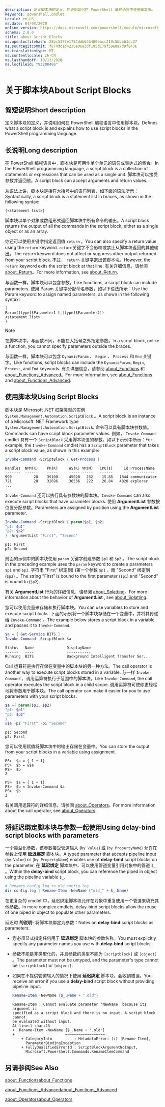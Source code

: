 ```yaml
---
description: 定义脚本块的定义，并说明如何在 PowerShell 编程语言中使用脚本块。
keywords: powershell,cmdlet
Locale: en-US
ms.date: 04/08/2020
online version: https://docs.microsoft.com/powershell/module/microsoft.powershell.core/about/about_script_blocks?view=powershell-7.1&WT.mc_id=ps-gethelp
schema: 2.0.0
title: about_Script_Blocks
ms.openlocfilehash: 28bc5377e1787ddb646480eacc219c5bbb63dc37
ms.sourcegitcommit: f874dc1d4236e06a3df195d179f59e0a7d9f8436
ms.translationtype: MT
ms.contentlocale: zh-CN
ms.lasthandoff: 10/13/2020
ms.locfileid: "93200406"
---
```

# <a name="about-script-blocks"></a><span data-ttu-id="27375-104">关于脚本块</span><span class="sxs-lookup"><span data-stu-id="27375-104">About Script Blocks</span></span>

## <a name="short-description"></a><span data-ttu-id="27375-105">简短说明</span><span class="sxs-lookup"><span data-stu-id="27375-105">Short description</span></span>

<span data-ttu-id="27375-106">定义脚本块的定义，并说明如何在 PowerShell 编程语言中使用脚本块。</span><span class="sxs-lookup"><span data-stu-id="27375-106">Defines what a script block is and explains how to use script blocks in the PowerShell programming language.</span></span>

## <a name="long-description"></a><span data-ttu-id="27375-107">长说明</span><span class="sxs-lookup"><span data-stu-id="27375-107">Long description</span></span>

<span data-ttu-id="27375-108">在 PowerShell 编程语言中，脚本块是可用作单个单元的语句或表达式的集合。</span><span class="sxs-lookup"><span data-stu-id="27375-108">In the PowerShell programming language, a script block is a collection of statements or expressions that can be used as a single unit.</span></span>
<span data-ttu-id="27375-109">脚本块可以接受参数并返回值。</span><span class="sxs-lookup"><span data-stu-id="27375-109">A script block can accept arguments and return values.</span></span>

<span data-ttu-id="27375-110">从语法上讲，脚本块是括在大括号中的语句列表，如下面的语法所示：</span><span class="sxs-lookup"><span data-stu-id="27375-110">Syntactically, a script block is a statement list in braces, as shown in the following syntax:</span></span>

```
{<statement list>}
```

<span data-ttu-id="27375-111">脚本块以单个对象或数组形式返回脚本块中所有命令的输出。</span><span class="sxs-lookup"><span data-stu-id="27375-111">A script block returns the output of all the commands in the script block, either as a single object or as an array.</span></span>

<span data-ttu-id="27375-112">你还可以使用关键字指定返回值 `return` 。</span><span class="sxs-lookup"><span data-stu-id="27375-112">You can also specify a return value using the `return` keyword.</span></span> <span data-ttu-id="27375-113">`return`关键字不会影响或禁止从脚本块返回的其他输出。</span><span class="sxs-lookup"><span data-stu-id="27375-113">The `return` keyword does not affect or suppress other output returned from your script block.</span></span> <span data-ttu-id="27375-114">不过， `return` 关键字退出该脚本块。</span><span class="sxs-lookup"><span data-stu-id="27375-114">However, the `return` keyword exits the script block at that line.</span></span> <span data-ttu-id="27375-115">有关详细信息，请参阅 [about_Return](about_Return.md)。</span><span class="sxs-lookup"><span data-stu-id="27375-115">For more information, see [about_Return](about_Return.md).</span></span>

<span data-ttu-id="27375-116">与函数一样，脚本块可以包含参数。</span><span class="sxs-lookup"><span data-stu-id="27375-116">Like functions, a script block can include parameters.</span></span> <span data-ttu-id="27375-117">使用 Param 关键字分配命名参数，如以下语法所示：</span><span class="sxs-lookup"><span data-stu-id="27375-117">Use the Param keyword to assign named parameters, as shown in the following syntax:</span></span>

```
{
Param([type]$Parameter1 [,[type]$Parameter2])
<statement list>
}
```

> [!NOTE]
> <span data-ttu-id="27375-118">在脚本块中，与函数不同，不能在大括号之外指定参数。</span><span class="sxs-lookup"><span data-stu-id="27375-118">In a script block, unlike a function, you cannot specify parameters outside the braces.</span></span>

<span data-ttu-id="27375-119">与函数一样，脚本块可以包含 `DynamicParam` 、 `Begin` 、 `Process` 和 `End` 关键字。</span><span class="sxs-lookup"><span data-stu-id="27375-119">Like functions, script blocks can include the `DynamicParam`, `Begin`, `Process`, and `End` keywords.</span></span> <span data-ttu-id="27375-120">有关详细信息，请参阅 [about_Functions](about_Functions.md) 和 [about_Functions_Advanced](about_Functions_Advanced.md)。</span><span class="sxs-lookup"><span data-stu-id="27375-120">For more information, see [about_Functions](about_Functions.md) and [about_Functions_Advanced](about_Functions_Advanced.md).</span></span>

## <a name="using-script-blocks"></a><span data-ttu-id="27375-121">使用脚本块</span><span class="sxs-lookup"><span data-stu-id="27375-121">Using Script Blocks</span></span>

<span data-ttu-id="27375-122">脚本块是 Microsoft .NET 框架类型的实例 `System.Management.Automation.ScriptBlock` 。</span><span class="sxs-lookup"><span data-stu-id="27375-122">A script block is an instance of a Microsoft .NET Framework type `System.Management.Automation.ScriptBlock`.</span></span> <span data-ttu-id="27375-123">命令可以具有脚本块参数值。</span><span class="sxs-lookup"><span data-stu-id="27375-123">Commands can have script block parameter values.</span></span> <span data-ttu-id="27375-124">例如， `Invoke-Command` cmdlet 具有一个 `ScriptBlock` 采用脚本块值的参数，如以下示例中所示：</span><span class="sxs-lookup"><span data-stu-id="27375-124">For example, the `Invoke-Command` cmdlet has a `ScriptBlock` parameter that takes a script block value, as shown in this example:</span></span>

```powershell
Invoke-Command -ScriptBlock { Get-Process }
```

```Output
Handles  NPM(K)    PM(K)     WS(K) VM(M)   CPU(s)     Id ProcessName
-------  ------    -----     ----- -----   ------     -- -----------
999          28    39100     45020   262    15.88   1844 communicator
721          28    32696     36536   222    20.84   4028 explorer
...
```

<span data-ttu-id="27375-125">`Invoke-Command` 还可以执行具有参数块的脚本块。</span><span class="sxs-lookup"><span data-stu-id="27375-125">`Invoke-Command` can also execute script blocks that have parameter blocks.</span></span>
<span data-ttu-id="27375-126">使用 **ArgumentList** 参数按位置分配参数。</span><span class="sxs-lookup"><span data-stu-id="27375-126">Parameters are assigned by position using the **ArgumentList** parameter.</span></span>

```powershell
Invoke-Command -ScriptBlock { param($p1, $p2)
"p1: $p1"
"p2: $p2"
} -ArgumentList "First", "Second"
```

```Output
p1: First
p2: Second
```

<span data-ttu-id="27375-127">前面的示例中的脚本块使用 `param` 关键字创建参数 `$p1` 和 `$p2` 。</span><span class="sxs-lookup"><span data-stu-id="27375-127">The script block in the preceding example uses the `param` keyword to create a parameters `$p1` and `$p2`.</span></span> <span data-ttu-id="27375-128">字符串 "First" 绑定到)  (第一个参数 `$p1` ，而 "Second" 绑定到 (`$p2`) 。</span><span class="sxs-lookup"><span data-stu-id="27375-128">The string "First" is bound to the first parameter (`$p1`) and "Second" is bound to (`$p2`).</span></span>

<span data-ttu-id="27375-129">有关 **ArgumentList** 行为的详细信息，请参阅 [about_Splatting](about_Splatting.md#splatting-with-arrays)。</span><span class="sxs-lookup"><span data-stu-id="27375-129">For more information about the behavior of **ArgumentList** , see [about_Splatting](about_Splatting.md#splatting-with-arrays).</span></span>

<span data-ttu-id="27375-130">您可以使用变量来存储和执行脚本块。</span><span class="sxs-lookup"><span data-stu-id="27375-130">You can use variables to store and execute script blocks.</span></span> <span data-ttu-id="27375-131">下面的示例将一个脚本块存储在一个变量中，并将其传递给 `Invoke-Command` 。</span><span class="sxs-lookup"><span data-stu-id="27375-131">The example below stores a script block in a variable and passes it to `Invoke-Command`.</span></span>

```powershell
$a = { Get-Service BITS }
Invoke-Command -ScriptBlock $a
```

```Output
Status   Name               DisplayName
------   ----               -----------
Running  BITS               Background Intelligent Transfer Ser...
```

<span data-ttu-id="27375-132">Call 运算符是执行存储在变量中的脚本块的另一种方法。</span><span class="sxs-lookup"><span data-stu-id="27375-132">The call operator is another way to execute script blocks stored in a variable.</span></span>
<span data-ttu-id="27375-133">与一样 `Invoke-Command` ，调用运算符执行子范围中的脚本块。</span><span class="sxs-lookup"><span data-stu-id="27375-133">Like `Invoke-Command`, the call operator executes the script block in a child scope.</span></span> <span data-ttu-id="27375-134">调用运算符可使你更轻松地将参数用于脚本块。</span><span class="sxs-lookup"><span data-stu-id="27375-134">The call operator can make it easier for you to use parameters with your script blocks.</span></span>

```powershell
$a ={ param($p1, $p2)
"p1: $p1"
"p2: $p2"
}
&$a -p2 "First" -p1 "Second"
```

```Output
p1: Second
p2: First
```

<span data-ttu-id="27375-135">您可以使用赋值将脚本块中的输出存储在变量中。</span><span class="sxs-lookup"><span data-stu-id="27375-135">You can store the output from your script blocks in a variable using assignment.</span></span>

```
PS>  $a = { 1 + 1}
PS>  $b = &$a
PS>  $b
2
```

```
PS>  $a = { 1 + 1}
PS>  $b = Invoke-Command $a
PS>  $b
2
```

<span data-ttu-id="27375-136">有关调用运算符的详细信息，请参阅 [about_Operators](about_Operators.md)。</span><span class="sxs-lookup"><span data-stu-id="27375-136">For more information about the call operator, see [about_Operators](about_Operators.md).</span></span>

## <a name="using-delay-bind-script-blocks-with-parameters"></a><span data-ttu-id="27375-137">将延迟绑定脚本块与参数一起使用</span><span class="sxs-lookup"><span data-stu-id="27375-137">Using delay-bind script blocks with parameters</span></span>

<span data-ttu-id="27375-138">一个类型化参数，该参数接受管道输入 (`by Value`) 或 (`by PropertyName`) 允许在参数上使用 **延迟绑定** 脚本块。</span><span class="sxs-lookup"><span data-stu-id="27375-138">A typed parameter that accepts pipeline input (`by Value`) or (`by PropertyName`) enables use of **delay-bind** script blocks on the parameter.</span></span>
<span data-ttu-id="27375-139">在 **延迟绑定** 脚本块中，可以使用管道变量引用对象中的管道 `$_` 。</span><span class="sxs-lookup"><span data-stu-id="27375-139">Within the **delay-bind** script block, you can reference the piped in object using the pipeline variable `$_`.</span></span>

```powershell
# Renames config.log to old_config.log
dir config.log | Rename-Item -NewName {"old_" + $_.Name}
```

<span data-ttu-id="27375-140">在更复杂的 cmdlet 中，延迟绑定脚本块允许在对象中重复使用一个管道来填充其他参数。</span><span class="sxs-lookup"><span data-stu-id="27375-140">In more complex cmdlets, delay-bind script blocks allow the reuse of one piped in object to populate other parameters.</span></span>

<span data-ttu-id="27375-141">延迟时 **的说明-** 将脚本块绑定为参数：</span><span class="sxs-lookup"><span data-stu-id="27375-141">Notes on **delay-bind** script blocks as parameters:</span></span>

- <span data-ttu-id="27375-142">您必须显式指定任何用于 **延迟绑定** 脚本块的参数名称。</span><span class="sxs-lookup"><span data-stu-id="27375-142">You must explicitly specify any parameter names you use with **delay-bind** script blocks.</span></span>
- <span data-ttu-id="27375-143">参数不能是非类型化的，并且参数的类型不能为 `[scriptblock]` 或 `[object]` 。</span><span class="sxs-lookup"><span data-stu-id="27375-143">The parameter must not be untyped, and the parameter's type cannot be `[scriptblock]` or `[object]`.</span></span>
- <span data-ttu-id="27375-144">如果在不提供管道输入的情况下使用 **延迟绑定** 脚本块，会收到错误。</span><span class="sxs-lookup"><span data-stu-id="27375-144">You receive an error if you use a **delay-bind** script block without providing pipeline input.</span></span>

  ```powershell
  Rename-Item -NewName {$_.Name + ".old"}
  ```

  ```Output
  Rename-Item : Cannot evaluate parameter 'NewName' because its argument is
  specified as a script block and there is no input. A script block cannot
  be evaluated without input.
  At line:1 char:23
  +  Rename-Item -NewName {$_.Name + ".old"}
  +                       ~~~~~~~~~~~~~~~~~~
      + CategoryInfo          : MetadataError: (:) [Rename-Item],
        ParameterBindingException
      + FullyQualifiedErrorId : ScriptBlockArgumentNoInput,
        Microsoft.PowerShell.Commands.RenameItemCommand
  ```

## <a name="see-also"></a><span data-ttu-id="27375-145">另请参阅</span><span class="sxs-lookup"><span data-stu-id="27375-145">See Also</span></span>

[<span data-ttu-id="27375-146">about_Functions</span><span class="sxs-lookup"><span data-stu-id="27375-146">about_Functions</span></span>](about_Functions.md)

[<span data-ttu-id="27375-147">about_Functions_Advanced</span><span class="sxs-lookup"><span data-stu-id="27375-147">about_Functions_Advanced</span></span>](about_Functions_Advanced.md)

[<span data-ttu-id="27375-148">about_Operators</span><span class="sxs-lookup"><span data-stu-id="27375-148">about_Operators</span></span>](about_Operators.md)

